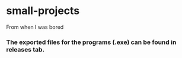 # small-projects
From when I was bored

### The exported files for the programs (.exe) can be found in releases tab.
